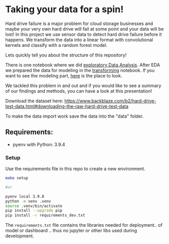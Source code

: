 # Taking your data for a spin!

Hard drive failure is a major problem for cloud storage businesses and maybe your very own hard drive will fail at some point and your data will be lost! In this project we use sensor data to detect hard drive failure before it happens. We transform the data into a linear format with convolutional kernels and classify with a random forest model.

Lets quickly tell you about the structure of this repository!

There is one notebook where we did [exploratory Data Analysis](notebooks/EDA_Spin.ipynb).
After EDA we prepared the data for modeling in the [transforming](notebooks/transforming.ipynb) notebook.
If you want to see the modeling part, [here](notebooks/modeling.ipynb) is the place to look.

We tackled this problem in and out and if you would like to see a summary of our findings and methods, you can have a look at this presentation!


Download the dataset here: https://www.backblaze.com/b2/hard-drive-test-data.html#downloading-the-raw-hard-drive-test-data

To make the data import work save the data into the "data" folder.



## Requirements:

- pyenv with Python: 3.9.4

### Setup

Use the requirements file in this repo to create a new environment.

```BASH
make setup

#or

pyenv local 3.9.8
python -m venv .venv
source .venv/bin/activate
pip install --upgrade pip
pip install -r requirements_dev.txt
```

The `requirements.txt` file contains the libraries needed for deployment.. of model or dashboard .. thus no jupyter or other libs used during development.





